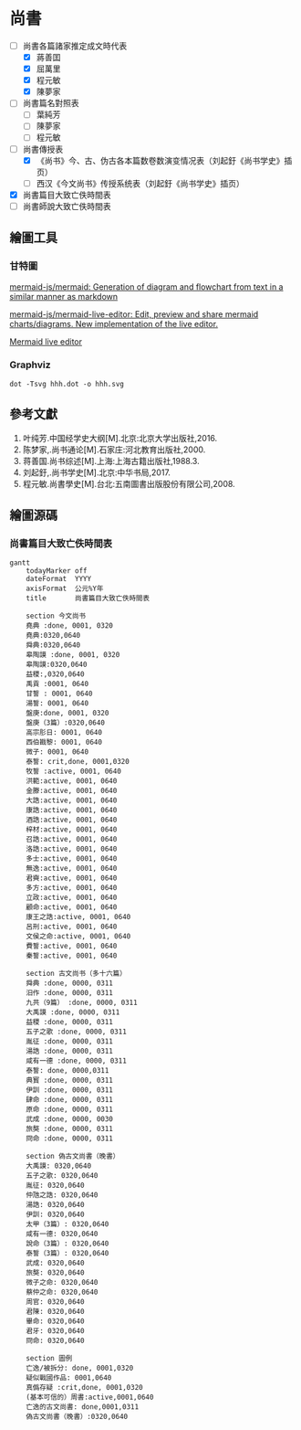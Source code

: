 # 尚書

- [ ] 尚書各篇諸家推定成文時代表
    - [x] 蔣善囯
    - [x] 屈萬里
    - [x] 程元敏
    - [x] 陳夢家
- [ ] 尚書篇名對照表
    - [ ] 葉純芳 
    - [ ] 陳夢家
    - [ ] 程元敏
- [ ] 尚書傳授表
    - [x] 《尚书》今、古、伪古各本篇数卷数演变情况表（刘起釪《尚书学史》插页）
    - [ ] 西汉《今文尚书》传授系统表（刘起釪《尚书学史》插页）
- [x] 尚書篇目大致亡佚時間表
- [ ] 尚書師說大致亡佚時間表

## 繪圖工具

### 甘特圖

[mermaid-js/mermaid: Generation of diagram and flowchart from text in a similar manner as markdown](https://github.com/mermaid-js/mermaid)

[mermaid-js/mermaid-live-editor: Edit, preview and share mermaid charts/diagrams. New implementation of the live editor.](https://github.com/mermaid-js/mermaid-live-editor)

[Mermaid live editor](https://mermaid-js.github.io/mermaid-live-editor/)

### Graphviz

```
dot -Tsvg hhh.dot -o hhh.svg
```

## 參考文獻

1. 叶纯芳.中国经学史大纲[M].北京:北京大学出版社,2016.
2. 陈梦家,.尚书通论[M].石家庄:河北教育出版社,2000.
3. 蒋善国.尚书综述[M].上海:上海古籍出版社,1988.3.
4. 刘起釪,.尚书学史[M].北京:中华书局,2017.
5. 程元敏.尚書學史[M].台北:五南圖書出版股份有限公司,2008.

## 繪圖源碼

### 尚書篇目大致亡佚時間表

```
gantt
    todayMarker off
    dateFormat  YYYY
    axisFormat  公元%Y年
    title       尚書篇目大致亡佚時間表

    section 今文尚书
    堯典 :done, 0001, 0320
    堯典:0320,0640
    舜典:0320,0640
    皋陶謨 :done, 0001, 0320
    皋陶謨:0320,0640
    益稷:,0320,0640
    禹貢 :0001, 0640
    甘誓 : 0001, 0640
    湯誓: 0001, 0640
    盤庚:done, 0001, 0320
    盤庚（3篇）:0320,0640
    高宗肜日: 0001, 0640
    西伯戡黎: 0001, 0640
    微子: 0001, 0640
    泰誓: crit,done, 0001,0320
    牧誓 :active, 0001, 0640
    洪範:active, 0001, 0640
    金滕:active, 0001, 0640
    大誥:active, 0001, 0640
    康誥:active, 0001, 0640
    酒誥:active, 0001, 0640
    梓材:active, 0001, 0640
    召誥:active, 0001, 0640
    洛誥:active, 0001, 0640
    多士:active, 0001, 0640
    無逸:active, 0001, 0640
    君奭:active, 0001, 0640
    多方:active, 0001, 0640
    立政:active, 0001, 0640
    顧命:active, 0001, 0640
    康王之誥:active, 0001, 0640
    呂刑:active, 0001, 0640
    文侯之命:active, 0001, 0640
    費誓:active, 0001, 0640
    秦誓:active, 0001, 0640

    section 古文尚书（多十六篇）
    舜典 :done, 0000, 0311
    汨作 :done, 0000, 0311
    九共（9篇） :done, 0000, 0311
    大禹謨 :done, 0000, 0311
    益稷 :done, 0000, 0311
    五子之歌 :done, 0000, 0311
    胤征 :done, 0000, 0311
    湯誥 :done, 0000, 0311
    咸有一德 :done, 0000, 0311
    泰誓: done, 0000,0311
    典寳 :done, 0000, 0311
    伊訓 :done, 0000, 0311
    肆命 :done, 0000, 0311
    原命 :done, 0000, 0311
    武成 :done, 0000, 0030
    旅獒 :done, 0000, 0311
    冏命 :done, 0000, 0311

    section 偽古文尚書（晚書）
    大禹謨: 0320,0640
    五子之歌: 0320,0640
    胤征: 0320,0640
    仲虺之誥: 0320,0640
    湯誥: 0320,0640
    伊訓: 0320,0640
    太甲（3篇）: 0320,0640
    咸有一德: 0320,0640
    說命（3篇）: 0320,0640
    泰誓（3篇）: 0320,0640
    武成: 0320,0640
    旅獒: 0320,0640
    微子之命: 0320,0640
    蔡仲之命: 0320,0640
    周官: 0320,0640
    君陳: 0320,0640
    畢命: 0320,0640
    君牙: 0320,0640
    冏命: 0320,0640
    
    section 圖例
    亡逸/被拆分: done, 0001,0320
    疑似戰國作品: 0001,0640
    真僞存疑 :crit,done, 0001,0320
    (基本可信的）周書:active,0001,0640
    亡逸的古文尚書: done,0001,0311
    偽古文尚書（晚書）:0320,0640
```
